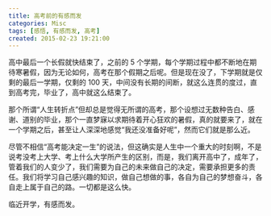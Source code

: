 ```yaml
---
title: 高考前的有感而发
categories: Misc
tags: [感悟, 有感而发, 高考]
created: 2015-02-23 19:21:00
---
```


高中最后一个长假就快结束了，之前的 5 个学期，每个学期过程中都不断地在期待寒暑假，因为无论如何，高考在那个假期之后呢。但是现在没了，下学期就是仅剩的最后一学期，仅剩的 100 天，中间没有长期的间断，就这么连贯的度过，直到高考完，毕业了，高中就这么结束了。

那个所谓“人生转折点”但却总是觉得无所谓的高考，那个设想过无数种告白、感谢、道别的毕业，那个一直梦寐以求期待着开心狂欢的暑假，真的就要来了，就在一个学期之后，甚至让人深深地感觉“我还没准备好呢”，然而它们就是那么近。

尽管不相信“高考能决定一生”的说法，但这确实是人生中一个重大的时刻啊，不是说考没考上大学、考上什么大学所产生的区别，而是，我们离开高中了，成年了，管着我们的人变少了，我们需要为自己的未来做自己的决定，需要承担更多的责任。我们将学习自己感兴趣的知识，做自己想做的事，各自为自己的梦想奋斗，各自走上属于自己的路。一切都是这么快。

临近开学，有感而发。
